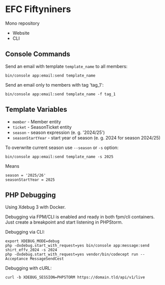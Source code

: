 # EFC Fiftyniners

Mono repository

- Website
- CLI

## Console Commands

Send an email with template `template_name` to all members:

```shell
bin/console app:email:send template_name
```

Send an email only to members with tag 'tag_1':

```shell
bin/console app:email:send template_name -f tag_1
```

## Template Variables

- `member` - Member entity
- `ticket` - SeasonTicket entity
- `season` - season expression (e. g. '2024/25')
- `seasonStartYear` - start year of season (e. g. 2024 for season 2024/25)

To overwrite current season use `--season` or `-s` option:

```shell
bin/console app:email:send template_name -s 2025
```

Means

```twig
season = '2025/26'
seasonStartYear = 2025
```

## PHP Debugging

Using Xdebug 3 with Docker.

Debugging via FPM/CLI is enabled and ready in both fpm/cli containers. Just create a breakpoint and start listening in PHPStorm.

Debugging via CLI:

```shell
export XDEBUG_MODE=debug
php -dxdebug.start_with_request=yes bin/console app:message:send shirt_effv_2024 -s 2024
php -dxdebug.start_with_request=yes vendor/bin/codecept run -- Acceptance MessageSendCest
```

Debugging with cURL:

```shell
curl -b XDEBUG_SESSION=PHPSTORM https://domain.tld/api/v1/live
```